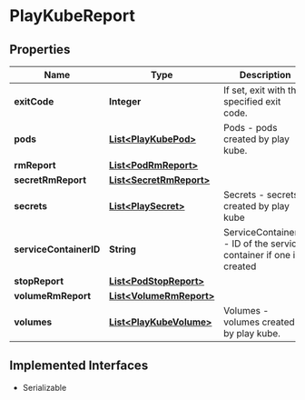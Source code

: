 

# PlayKubeReport


## Properties

| Name | Type | Description | Notes |
|------------ | ------------- | ------------- | -------------|
|**exitCode** | **Integer** | If set, exit with the specified exit code. |  [optional] |
|**pods** | [**List&lt;PlayKubePod&gt;**](PlayKubePod.md) | Pods - pods created by play kube. |  [optional] |
|**rmReport** | [**List&lt;PodRmReport&gt;**](PodRmReport.md) |  |  [optional] |
|**secretRmReport** | [**List&lt;SecretRmReport&gt;**](SecretRmReport.md) |  |  [optional] |
|**secrets** | [**List&lt;PlaySecret&gt;**](PlaySecret.md) | Secrets - secrets created by play kube |  [optional] |
|**serviceContainerID** | **String** | ServiceContainerID - ID of the service container if one is created |  [optional] |
|**stopReport** | [**List&lt;PodStopReport&gt;**](PodStopReport.md) |  |  [optional] |
|**volumeRmReport** | [**List&lt;VolumeRmReport&gt;**](VolumeRmReport.md) |  |  [optional] |
|**volumes** | [**List&lt;PlayKubeVolume&gt;**](PlayKubeVolume.md) | Volumes - volumes created by play kube. |  [optional] |


## Implemented Interfaces

* Serializable


